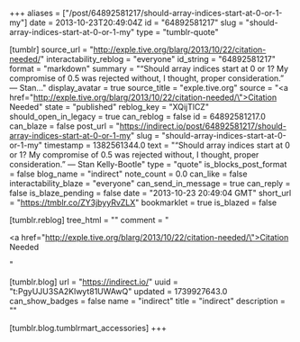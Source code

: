 +++
aliases = ["/post/64892581217/should-array-indices-start-at-0-or-1-my"]
date = 2013-10-23T20:49:04Z
id = "64892581217"
slug = "should-array-indices-start-at-0-or-1-my"
type = "tumblr-quote"

[tumblr]
source_url = "http://exple.tive.org/blarg/2013/10/22/citation-needed/"
interactability_reblog = "everyone"
id_string = "64892581217"
format = "markdown"
summary = "“Should array indices start at 0 or 1? My compromise of 0.5 was rejected without, I thought, proper consideration.” — Stan..."
display_avatar = true
source_title = "exple.tive.org"
source = "<a href=\"http://exple.tive.org/blarg/2013/10/22/citation-needed/\">Citation Needed</a>"
state = "published"
reblog_key = "XQijTlCZ"
should_open_in_legacy = true
can_reblog = false
id = 64892581217.0
can_blaze = false
post_url = "https://indirect.io/post/64892581217/should-array-indices-start-at-0-or-1-my"
slug = "should-array-indices-start-at-0-or-1-my"
timestamp = 1382561344.0
text = "“Should array indices start at 0 or 1? My compromise of 0.5 was rejected without, I thought, proper consideration.” — Stan Kelly-Bootle"
type = "quote"
is_blocks_post_format = false
blog_name = "indirect"
note_count = 0.0
can_like = false
interactability_blaze = "everyone"
can_send_in_message = true
can_reply = false
is_blaze_pending = false
date = "2013-10-23 20:49:04 GMT"
short_url = "https://tmblr.co/ZY3jbyyRvZLX"
bookmarklet = true
is_blazed = false

[tumblr.reblog]
tree_html = ""
comment = "<p><a href=\"http://exple.tive.org/blarg/2013/10/22/citation-needed/\">Citation Needed</a></p>"

[tumblr.blog]
url = "https://indirect.io/"
uuid = "t:PgyUJU3SA2Klwyt81UWAwQ"
updated = 1739927643.0
can_show_badges = false
name = "indirect"
title = "indirect"
description = ""

[tumblr.blog.tumblrmart_accessories]
+++
